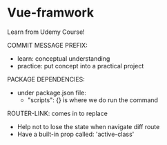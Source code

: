 # Vue-framwork
Learn from Udemy Course!

COMMIT MESSAGE PREFIX:
* learn: conceptual understanding
* practice: put concept into a practical project

PACKAGE DEPENDENCIES:
* under package.json file: 
  * "scripts": {} is where we do run the command

ROUTER-LINK: comes in to replace <a>
* Help not to lose the state when navigate diff route
* Have a built-in prop called: 'active-class'